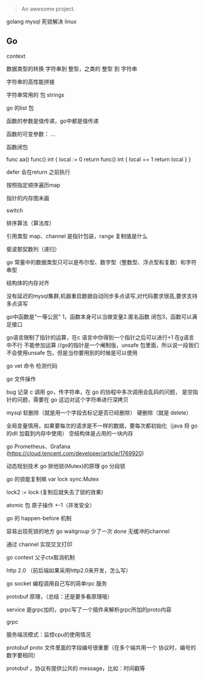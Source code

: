 
> An awesome project.

golang mysql 死锁解决 linux

## Go

context

数据类型的转换
字符串到 整型，之类的
整型 到 字符串


字符串的高性能拼接

字符串常用的 包 strings


go 的list 包


函数的参数是值传递，go中都是值传递

函数的可变参数： ...

函数闭包

func aa() func() int {
	local := 0
	return func() int {
		local += 1
		return local
	}
}


defer 会在return 之前执行

按照指定顺序遍历map


指针的内存图未画

switch 

排序算法（算法库）

引用类型 map、channel 是指针包装，range 复制值是什么

斐波那契数列（递归）

go 常量中的数据类型只可以是布尔型、数字型（整数型、浮点型和复数）和字符串型

结构体的内存对齐



没有延迟的mysql集群,机器重启数据自动同步多点读写,对代码要求很高,要求支持多点读写

go中函数是"一等公民"
1，函数本身可以当做变量2.匿名函数 闭包3，函数可以满足接口




go语言限制了指针的运算，在c 语言中你得到一个指针之后可以进行+1 在g语言中不行 不能参加运算
//go的指针是一个阉制版，unsafe 包里面，所以说一段我们不会使用unsafe 包，但是当你要用到的时候是可以使用


go vet 命令 检测代码

go 文件操作


bug 记录 c 调用 go，传字符串，在 go 的协程中多次调用会乱码的问题，
是空指针的问题，需要在 go 这边对这个字符串进行深拷贝


mysql 
软删除（就是用一个字段去标记是否已经删除）
硬删除（就是 delete）


全局变量慎用，如果要每次的请求是不一样的数据，要每次都初始化（java 将 go 的dll 加载到内存中使用）
空结构体是占用的一块内存


go Prometheus、Grafana
(https://cloud.tencent.com/developer/article/1769920)


动态规划技术
go 排他锁(Mutex)的原理
go 分段锁


go 的锁能复制嘛
var lock sync.Mutex

lock2 := lock (复制后就失去了锁的效果)


atomic 包
原子操作 +-1（并发安全）


go 的 happen-before 机制


容易出现死锁的地方
go waitgroup 少了一次 done  无缓冲的channel


通过 channel 实现交叉打印


go context 父子ctx取消机制


http 2.0 （前后端如果采用http2.0来开发，怎么写）


go socket 编程调用自己写的简单rpc 服务

protobuf 原理，（总结：还是要多看原理哦）

service 是grpc加的，grpc写了一个插件来解析grpc所加的proto内容


grpc 

服务端流模式：监控cpu的使用情况


protobuf
proto 文件里面的字段编号很重要（在多个端共用一个 协议时，编号的数字要相同）


protobuf ，协议有提供公共的 message，比如：时间戳等
